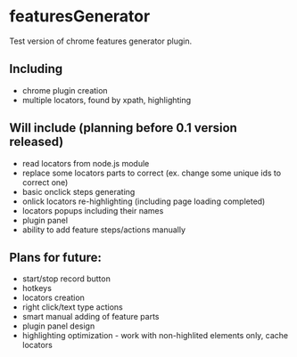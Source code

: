 # featuresGenerator
Test version of chrome features generator plugin.

## Including
* chrome plugin creation
* multiple locators, found by xpath, highlighting

## Will include (planning before 0.1 version released)
* read locators from node.js module
* replace some locators parts to correct (ex. change some unique ids to correct one)
* basic onclick steps generating
* onlick locators re-highlighting (including page loading completed)
* locators popups including their names
* plugin panel
* ability to add feature steps/actions manually

## Plans for future:
* start/stop record button
* hotkeys
* locators creation
* right click/text type actions
* smart manual adding of feature parts
* plugin panel design
* highlighting optimization - work with non-highlited elements only, cache locators

